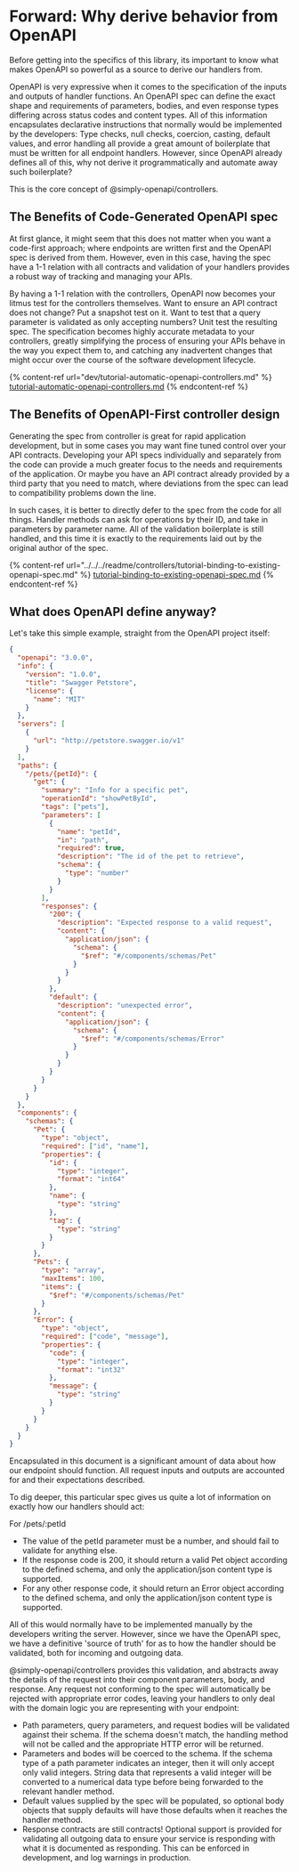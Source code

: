 # Forward: Why derive behavior from OpenAPI

Before getting into the specifics of this library, its important to know what makes OpenAPI so powerful as a source to derive our handlers from.

OpenAPI is very expressive when it comes to the specification of the inputs and outputs of handler functions. An OpenAPI spec can define the exact shape and requirements of parameters, bodies, and even response types differing across status codes and content types. All of this information encapsulates declarative instructions that normally would be implemented by the developers: Type checks, null checks, coercion, casting, default values, and error handling all provide a great amount of boilerplate that must be written for all endpoint handlers. However, since OpenAPI already defines all of this, why not derive it programmatically and automate away such boilerplate?

This is the core concept of @simply-openapi/controllers.

## The Benefits of Code-Generated OpenAPI spec

At first glance, it might seem that this does not matter when you want a code-first approach; where endpoints are written first and the OpenAPI spec is derived from them. However, even in this case, having the spec have a 1-1 relation with all contracts and validation of your handlers provides a robust way of tracking and managing your APIs.

By having a 1-1 relation with the controllers, OpenAPI now becomes your litmus test for the controllers themselves. Want to ensure an API contract does not change? Put a snapshot test on it. Want to test that a query parameter is validated as only accepting numbers? Unit test the resulting spec. The specification becomes highly accurate metadata to your controllers, greatly simplifying the process of ensuring your APIs behave in the way you expect them to, and catching any inadvertent changes that might occur over the course of the software development lifecycle.

{% content-ref url="dev/tutorial-automatic-openapi-controllers.md" %}
[tutorial-automatic-openapi-controllers.md](dev/tutorial-automatic-openapi-controllers.md)
{% endcontent-ref %}

## The Benefits of OpenAPI-First controller design

Generating the spec from controller is great for rapid application development, but in some cases you may want fine tuned control over your API contracts. Developing your API specs individually and separately from the code can provide a much greater focus to the needs and requirements of the application. Or maybe you have an API contract already provided by a third party that you need to match, where deviations from the spec can lead to compatibility problems down the line.

In such cases, it is better to directly defer to the spec from the code for all things. Handler methods can ask for operations by their ID, and take in parameters by parameter name. All of the validation boilerplate is still handled, and this time it is exactly to the requirements laid out by the original author of the spec.

{% content-ref url="../../../readme/controllers/tutorial-binding-to-existing-openapi-spec.md" %}
[tutorial-binding-to-existing-openapi-spec.md](../../../readme/controllers/tutorial-binding-to-existing-openapi-spec.md)
{% endcontent-ref %}

## What does OpenAPI define anyway?

Let's take this simple example, straight from the OpenAPI project itself:

```json
{
  "openapi": "3.0.0",
  "info": {
    "version": "1.0.0",
    "title": "Swagger Petstore",
    "license": {
      "name": "MIT"
    }
  },
  "servers": [
    {
      "url": "http://petstore.swagger.io/v1"
    }
  ],
  "paths": {
    "/pets/{petId}": {
      "get": {
        "summary": "Info for a specific pet",
        "operationId": "showPetById",
        "tags": ["pets"],
        "parameters": [
          {
            "name": "petId",
            "in": "path",
            "required": true,
            "description": "The id of the pet to retrieve",
            "schema": {
              "type": "number"
            }
          }
        ],
        "responses": {
          "200": {
            "description": "Expected response to a valid request",
            "content": {
              "application/json": {
                "schema": {
                  "$ref": "#/components/schemas/Pet"
                }
              }
            }
          },
          "default": {
            "description": "unexpected error",
            "content": {
              "application/json": {
                "schema": {
                  "$ref": "#/components/schemas/Error"
                }
              }
            }
          }
        }
      }
    }
  },
  "components": {
    "schemas": {
      "Pet": {
        "type": "object",
        "required": ["id", "name"],
        "properties": {
          "id": {
            "type": "integer",
            "format": "int64"
          },
          "name": {
            "type": "string"
          },
          "tag": {
            "type": "string"
          }
        }
      },
      "Pets": {
        "type": "array",
        "maxItems": 100,
        "items": {
          "$ref": "#/components/schemas/Pet"
        }
      },
      "Error": {
        "type": "object",
        "required": ["code", "message"],
        "properties": {
          "code": {
            "type": "integer",
            "format": "int32"
          },
          "message": {
            "type": "string"
          }
        }
      }
    }
  }
}
```

Encapsulated in this document is a significant amount of data about how our endpoint should function. All request inputs and outputs are accounted for and their expectations described.

To dig deeper, this particular spec gives us quite a lot of information on exactly how our handlers should act:

For /pets/:petId

- The value of the petId parameter must be a number, and should fail to validate for anything else.
- If the response code is 200, it should return a valid Pet object according to the defined schema, and only the application/json content type is supported.
- For any other response code, it should return an Error object according to the defined schema, and only the application/json content type is supported.

All of this would normally have to be implemented manually by the developers writing the server. However, since we have the OpenAPI spec, we have a definitive 'source of truth' for as to how the handler should be validated, both for incoming and outgoing data.

@simply-openapi/controllers provides this validation, and abstracts away the details of the request into their component parameters, body, and response. Any request not conforming to the spec will automatically be rejected with appropriate error codes, leaving your handlers to only deal with the domain logic you are representing with your endpoint:

- Path parameters, query parameters, and request bodies will be validated against their schema. If the schema doesn't match, the handling method will not be called and the appropriate HTTP error will be returned.
- Parameters and bodes will be coerced to the schema. If the schema type of a path parameter indicates an integer, then it will only accept only valid integers. String data that represents a valid integer will be converted to a numerical data type before being forwarded to the relevant handler method.
- Default values supplied by the spec will be populated, so optional body objects that supply defaults will have those defaults when it reaches the handler method.
- Response contracts are still contracts! Optional support is provided for validating all outgoing data to ensure your service is responding with what it is documented as responding. This can be enforced in development, and log warnings in production.
